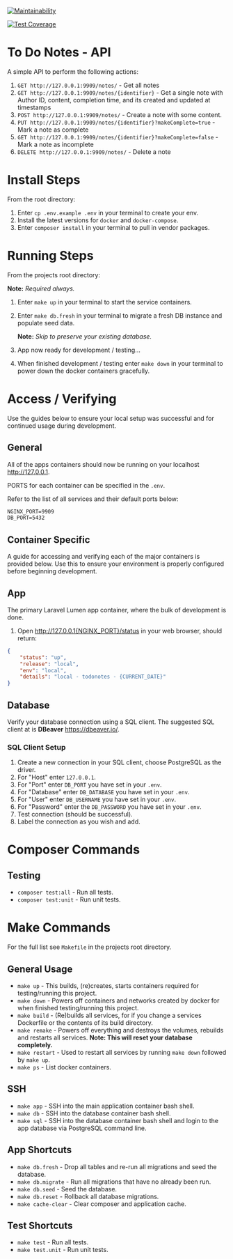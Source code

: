 [![Maintainability](https://api.codeclimate.com/v1/badges/3e79f811702828a15c4f/maintainability)](https://codeclimate.com/repos/5fbba591e9717c26f500064f/maintainability)

[![Test Coverage](https://api.codeclimate.com/v1/badges/3e79f811702828a15c4f/test_coverage)](https://codeclimate.com/repos/5fbba591e9717c26f500064f/test_coverage)

# To Do Notes - API

A simple API to perform the following actions:
1. `GET http://127.0.0.1:9909/notes/` - Get all notes
1. `GET http://127.0.0.1:9909/notes/{identifier}` - Get a single note with Author ID, content, completion time, and its created and updated at timestamps
1. `POST http://127.0.0.1:9909/notes/` - Create a note with some content.
1. `PUT http://127.0.0.1:9909/notes/{identifier}?makeComplete=true` - Mark a note as complete
1. `GET http://127.0.0.1:9909/notes/{identifier}?makeComplete=false` - Mark a note as incomplete
1. `DELETE http://127.0.0.1:9909/notes/` - Delete a note


# Install Steps

From the root directory:

1. Enter `cp .env.example .env` in your terminal to create your env.
1. Install the latest versions for `docker` and `docker-compose`.
1. Enter `composer install` in your terminal to pull in vendor packages.

# Running Steps

From the projects root directory:

**Note:** *Required always.*

1. Enter `make up` in your terminal to start the service containers.
1. Enter `make db.fresh` in your terminal to migrate a fresh DB
    instance and populate seed data.

    **Note:** *Skip to preserve your existing database.*
1. App now ready for development / testing...
1. When finished development / testing enter `make down` in your terminal
    to power down the docker containers gracefully.

# Access / Verifying

Use the guides below to ensure your local setup was successful and
for continued usage during development.

## General

All of the apps containers should now be running on your localhost
<http://127.0.0.1>.

PORTS for each container can be specified in the `.env`.

Refer to the list of all services and their default ports below:

```txt
NGINX_PORT=9909
DB_PORT=5432
```

## Container Specific

A guide for accessing and verifying each of the major containers is
provided below. Use this to ensure your environment is properly configured
before beginning development.

## App

The primary Laravel Lumen app container, where the bulk of development is done.

1. Open <http://127.0.0.1{NGINX_PORT}/status> in your web browser,
    should return:

```json
{
    "status": "up",
    "release": "local",
    "env": "local",
    "details": "local - todonotes - {CURRENT_DATE}"
}
```

## Database

Verify your database connection using a SQL client. The suggested SQL client
at is **DBeaver** <https://dbeaver.io/>.

### SQL Client Setup

1. Create a new connection in your SQL client, choose PostgreSQL as the driver.
1. For "Host" enter `127.0.0.1`.
1. For "Port" enter `DB_PORT` you have set in your `.env`.
1. For "Database" enter `DB_DATABASE` you have set in your `.env`.
1. For "User" enter `DB_USERNAME` you have set in your `.env`.
1. For "Password" enter the `DB_PASSWORD` you have set in your `.env`.
1. Test connection (should be successful).
1. Label the connection as you wish and add.

# Composer Commands

## Testing

- `composer test:all` - Run all tests.
- `composer test:unit` - Run unit tests.

# Make Commands

For the full list see `Makefile` in the projects root directory.

## General Usage

- `make up` - This builds, (re)creates, starts containers required for
    testing/running this project.
- `make down` - Powers off containers and networks created by docker for
    when finished testing/running this project.
- `make build` - (Re)builds all services, for if you change a services
    Dockerfile or the contents of its build directory.
- `make remake` - Powers off everything and destroys the volumes, rebuilds
    and restarts all services.
    **Note: This will reset your database completely.**
- `make restart` - Used to restart all services by running `make down` followed
    by `make up`.
- `make ps` - List docker containers.

## SSH

- `make app` - SSH into the main application container bash shell.
- `make db` - SSH into the database container bash shell.
- `make sql` - SSH into the database container bash shell and login to the
    app database via PostgreSQL command line.

## App Shortcuts

- `make db.fresh` - Drop all tables and re-run all migrations and seed
    the database.
- `make db.migrate` - Run all migrations that have no already been run.
- `make db.seed` - Seed the database.
- `make db.reset` - Rollback all database migrations.
- `make cache-clear` - Clear composer and application cache.

## Test Shortcuts

- `make test` - Run all tests.
- `make test.unit` - Run unit tests.
